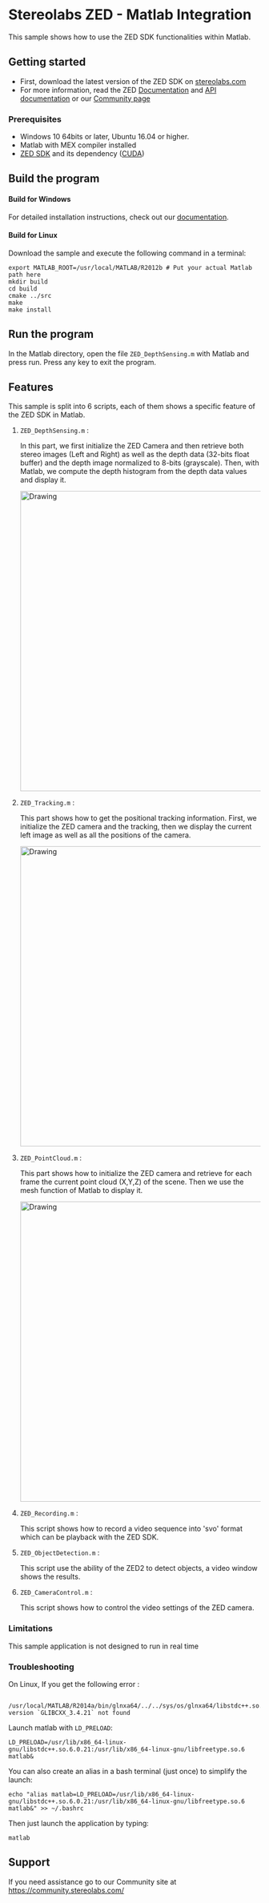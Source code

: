 # Stereolabs ZED - Matlab Integration

This sample shows how to use the ZED SDK functionalities  within Matlab.

## Getting started

- First, download the latest version of the ZED SDK on [stereolabs.com](https://www.stereolabs.com/developers)
- For more information, read the ZED [Documentation](https://www.stereolabs.com/docs/) and [API documentation](https://www.stereolabs.com/docs/api/python/) or our [Community page](https://community.stereolabs.com)

### Prerequisites

- Windows 10 64bits or later, Ubuntu 16.04 or higher.
- Matlab with MEX compiler installed
- [ZED SDK](https://www.stereolabs.com/developers/release/) and its dependency ([CUDA](https://developer.nvidia.com/cuda-downloads))


## Build the program

#### Build for Windows

For detailed installation instructions, check out our [documentation](https://www.stereolabs.com/documentation/integrations/matlab/getting-started.html).

#### Build for Linux

Download the sample and execute the following command in a terminal:

    export MATLAB_ROOT=/usr/local/MATLAB/R2012b # Put your actual Matlab path here
    mkdir build
    cd build
    cmake ../src
    make
    make install

## Run the program
In the Matlab directory, open the file `ZED_DepthSensing.m` with Matlab and press run. Press any key to exit the program.

## Features

This sample is split into 6 scripts, each of them shows a specific feature of the ZED SDK in Matlab.

1. `ZED_DepthSensing.m` :

	In this part, we first initialize the ZED Camera and then retrieve both stereo images (Left and Right) as well as the depth data (32-bits float buffer) and the depth image normalized to 8-bits (grayscale). Then, with Matlab, we compute the depth histogram from the depth data values and display it.

	<img src="ZED_Camera.png" alt="Drawing" style="width: 600px;"/>
	
2. `ZED_Tracking.m` :

	This part shows how to get the positional tracking information. First, we initialize the ZED camera and the tracking, then we display the current left image as well as all the positions of the camera.

	<img src="ZED_Tracking.png" alt="Drawing" style="width: 600px;"/>

3. `ZED_PointCloud.m` :

	This part shows how to initialize the ZED camera and retrieve for each frame the current point cloud (X,Y,Z) of the scene. Then we use the mesh function of Matlab to display it.

	<img src="ZED_PointCloud.png" alt="Drawing" style="width: 600px;"/>

4. `ZED_Recording.m` :

	This script shows how to record a video sequence into 'svo' format which can be playback with the ZED SDK.
	
5. `ZED_ObjectDetection.m` :

	This script use the ability of the ZED2 to detect objects, a video window shows the results.
	
6. `ZED_CameraControl.m` :

	This script shows how to control the video settings of the ZED camera.
	
### Limitations
This sample application is not designed to run in real time


### Troubleshooting
On Linux, If you get the following error :

     /usr/local/MATLAB/R2014a/bin/glnxa64/../../sys/os/glnxa64/libstdc++.so.6: version `GLIBCXX_3.4.21` not found

Launch matlab with `LD_PRELOAD`:

    LD_PRELOAD=/usr/lib/x86_64-linux-gnu/libstdc++.so.6.0.21:/usr/lib/x86_64-linux-gnu/libfreetype.so.6 matlab&

You can also create an alias in a bash terminal (just once) to simplify the launch:

    echo "alias matlab=LD_PRELOAD=/usr/lib/x86_64-linux-gnu/libstdc++.so.6.0.21:/usr/lib/x86_64-linux-gnu/libfreetype.so.6 matlab&" >> ~/.bashrc

Then just launch the application by typing:

    matlab
    
## Support
If you need assistance go to our Community site at https://community.stereolabs.com/
